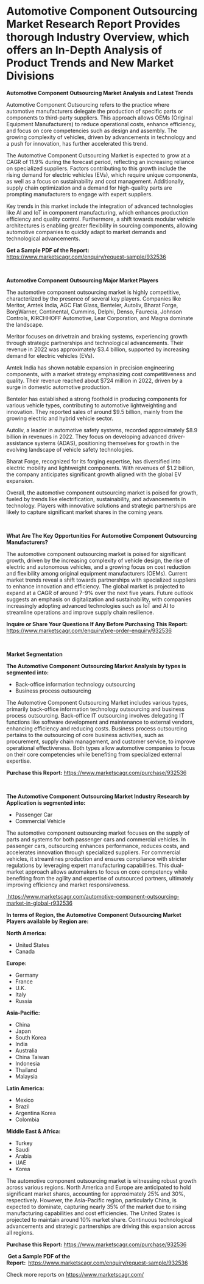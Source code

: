 <p><h1>Automotive Component Outsourcing Market Research Report Provides thorough Industry Overview, which offers an In-Depth Analysis of Product Trends and New Market Divisions</h1></p><p><strong>Automotive Component Outsourcing Market Analysis and Latest Trends</strong></p>
<p><p>Automotive Component Outsourcing refers to the practice where automotive manufacturers delegate the production of specific parts or components to third-party suppliers. This approach allows OEMs (Original Equipment Manufacturers) to reduce operational costs, enhance efficiency, and focus on core competencies such as design and assembly. The growing complexity of vehicles, driven by advancements in technology and a push for innovation, has further accelerated this trend.</p><p>The Automotive Component Outsourcing Market is expected to grow at a CAGR of 11.9% during the forecast period, reflecting an increasing reliance on specialized suppliers. Factors contributing to this growth include the rising demand for electric vehicles (EVs), which require unique components, as well as a focus on sustainability and cost management. Additionally, supply chain optimization and a demand for high-quality parts are prompting manufacturers to engage with expert suppliers. </p><p>Key trends in this market include the integration of advanced technologies like AI and IoT in component manufacturing, which enhances production efficiency and quality control. Furthermore, a shift towards modular vehicle architectures is enabling greater flexibility in sourcing components, allowing automotive companies to quickly adapt to market demands and technological advancements.</p></p>
<p><strong>Get a Sample PDF of the Report:&nbsp;</strong> <a href="https://www.marketscagr.com/enquiry/request-sample/932536?utm_campaign=2460&utm_medium=2&utm_source=Github&utm_content=ia&utm_term=21032025&utm_id=automotive-component-outsourcing">https://www.marketscagr.com/enquiry/request-sample/932536</a></p>
<p>&nbsp;</p>
<p><strong>Automotive Component Outsourcing Major Market Players</strong></p>
<p><p>The automotive component outsourcing market is highly competitive, characterized by the presence of several key players. Companies like Meritor, Amtek India, AGC Flat Glass, Benteler, Autoliv, Bharat Forge, BorgWarner, Continental, Cummins, Delphi, Denso, Faurecia, Johnson Controls, KIRCHHOFF Automotive, Lear Corporation, and Magna dominate the landscape. </p><p>Meritor focuses on drivetrain and braking systems, experiencing growth through strategic partnerships and technological advancements. Their revenue in 2022 was approximately $3.4 billion, supported by increasing demand for electric vehicles (EVs).</p><p>Amtek India has shown notable expansion in precision engineering components, with a market strategy emphasizing cost competitiveness and quality. Their revenue reached about $724 million in 2022, driven by a surge in domestic automotive production.</p><p>Benteler has established a strong foothold in producing components for various vehicle types, contributing to automotive lightweighting and innovation. They reported sales of around $9.5 billion, mainly from the growing electric and hybrid vehicle sector.</p><p>Autoliv, a leader in automotive safety systems, recorded approximately $8.9 billion in revenues in 2022. They focus on developing advanced driver-assistance systems (ADAS), positioning themselves for growth in the evolving landscape of vehicle safety technologies.</p><p>Bharat Forge, recognized for its forging expertise, has diversified into electric mobility and lightweight components. With revenues of $1.2 billion, the company anticipates significant growth aligned with the global EV expansion.</p><p>Overall, the automotive component outsourcing market is poised for growth, fueled by trends like electrification, sustainability, and advancements in technology. Players with innovative solutions and strategic partnerships are likely to capture significant market shares in the coming years.</p></p>
<p>&nbsp;</p>
<p><strong>What Are The Key Opportunities For Automotive Component Outsourcing Manufacturers?</strong></p>
<p><p>The automotive component outsourcing market is poised for significant growth, driven by the increasing complexity of vehicle design, the rise of electric and autonomous vehicles, and a growing focus on cost reduction and flexibility among original equipment manufacturers (OEMs). Current market trends reveal a shift towards partnerships with specialized suppliers to enhance innovation and efficiency. The global market is projected to expand at a CAGR of around 7-9% over the next five years. Future outlook suggests an emphasis on digitalization and sustainability, with companies increasingly adopting advanced technologies such as IoT and AI to streamline operations and improve supply chain resilience.</p></p>
<p><strong>Inquire or Share Your Questions If Any Before Purchasing This Report:</strong> <a href="https://www.marketscagr.com/enquiry/pre-order-enquiry/932536?utm_campaign=2460&utm_medium=2&utm_source=Github&utm_content=ia&utm_term=21032025&utm_id=automotive-component-outsourcing">https://www.marketscagr.com/enquiry/pre-order-enquiry/932536</a></p>
<p>&nbsp;</p>
<p><strong>Market Segmentation</strong></p>
<p><strong>The Automotive Component Outsourcing Market Analysis by types is segmented into:</strong></p>
<p><ul><li>Back-office information technology outsourcing</li><li>Business process outsourcing</li></ul></p>
<p><p>The Automotive Component Outsourcing Market includes various types, primarily back-office information technology outsourcing and business process outsourcing. Back-office IT outsourcing involves delegating IT functions like software development and maintenance to external vendors, enhancing efficiency and reducing costs. Business process outsourcing pertains to the outsourcing of core business activities, such as procurement, supply chain management, and customer service, to improve operational effectiveness. Both types allow automotive companies to focus on their core competencies while benefiting from specialized external expertise.</p></p>
<p><strong>Purchase this Report:&nbsp;</strong><a href="https://www.marketscagr.com/purchase/932536?utm_campaign=2460&utm_medium=2&utm_source=Github&utm_content=ia&utm_term=21032025&utm_id=automotive-component-outsourcing">https://www.marketscagr.com/purchase/932536</a></p>
<p>&nbsp;</p>
<p><strong>The Automotive Component Outsourcing Market Industry Research by Application is segmented into:</strong></p>
<p><ul><li>Passenger Car</li><li>Commercial Vehicle</li></ul></p>
<p><p>The automotive component outsourcing market focuses on the supply of parts and systems for both passenger cars and commercial vehicles. In passenger cars, outsourcing enhances performance, reduces costs, and accelerates innovation through specialized suppliers. For commercial vehicles, it streamlines production and ensures compliance with stricter regulations by leveraging expert manufacturing capabilities. This dual-market approach allows automakers to focus on core competency while benefiting from the agility and expertise of outsourced partners, ultimately improving efficiency and market responsiveness.</p></p>
<p><a href="https://www.marketscagr.com/automotive-component-outsourcing-market-in-global-r932536?utm_campaign=2460&utm_medium=2&utm_source=Github&utm_content=ia&utm_term=21032025&utm_id=automotive-component-outsourcing">&nbsp;https://www.marketscagr.com/automotive-component-outsourcing-market-in-global-r932536</a></p>
<p><strong>In terms of Region, the Automotive Component Outsourcing Market Players available by Region are:</strong></p>
<p>
    <p> <strong> North America: </strong>
        <ul>
            <li>United States</li>
            <li>Canada</li>
        </ul>
        </p> 
    <p> <strong> Europe: </strong>
        <ul>
            <li>Germany</li>
            <li>France</li>
            <li>U.K.</li>
            <li>Italy</li>
            <li>Russia</li>
        </ul>
        </p> 
    <p> <strong> Asia-Pacific: </strong>
        <ul>
            <li>China</li>
            <li>Japan</li>
            <li>South Korea</li>
            <li>India</li>
            <li>Australia</li>
            <li>China Taiwan</li>
            <li>Indonesia</li>
            <li>Thailand</li>
            <li>Malaysia</li>
        </ul>
        </p> 
    <p> <strong> Latin America: </strong>
        <ul>
            <li>Mexico</li>
            <li>Brazil</li>
            <li>Argentina Korea</li>
            <li>Colombia</li>
        </ul>
        </p> 
    <p> <strong> Middle East & Africa: </strong>
        <ul>
            <li>Turkey</li>
            <li>Saudi</li>
            <li>Arabia</li>
            <li>UAE</li>
            <li>Korea</li>
        </ul>
    </p>
    </p>
<p><p>The automotive component outsourcing market is witnessing robust growth across various regions. North America and Europe are anticipated to hold significant market shares, accounting for approximately 25% and 30%, respectively. However, the Asia-Pacific region, particularly China, is expected to dominate, capturing nearly 35% of the market due to rising manufacturing capabilities and cost efficiencies. The United States is projected to maintain around 10% market share. Continuous technological advancements and strategic partnerships are driving this expansion across all regions.</p></p>
<p><strong>Purchase this Report: </strong><a href="https://www.marketscagr.com/purchase/932536?utm_campaign=2460&utm_medium=2&utm_source=Github&utm_content=ia&utm_term=21032025&utm_id=automotive-component-outsourcing">https://www.marketscagr.com/purchase/932536</a></p>
<p>&nbsp;<strong>Get a Sample PDF of the Report:&nbsp;&nbsp;</strong><a href="https://www.marketscagr.com/enquiry/request-sample/932536?utm_campaign=2460&utm_medium=2&utm_source=Github&utm_content=ia&utm_term=21032025&utm_id=automotive-component-outsourcing">https://www.marketscagr.com/enquiry/request-sample/932536</a></p>
<p><strong></strong></p>
<p>Check more reports on <a href="https://www.marketscagr.com/?utm_campaign=2460&utm_medium=2&utm_source=Github&utm_content=ia&utm_term=21032025&utm_id=automotive-component-outsourcing">https://www.marketscagr.com/</a></p>
